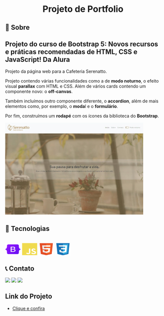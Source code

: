<h1 style="text-align: center"> Projeto de Portfolio</h1>
<h2> 📰 Sobre</h2>

## Projeto  do curso de Bootstrap 5: Novos recursos e práticas recomendadas de HTML, CSS e JavaScript! Da Alura

Projeto da página web para a Cafeteria Serenatto.

Projeto contendo várias funcionalidades como a de **modo noturno**, o efeito visual **parallax** com HTML e CSS. Além de vários cards contendo um componente novo: o **off-canvas**.

Também incluímos outro componente diferente, o **accordion**, além de mais elementos como, por exemplo, o **moda**l e o **formulário**.

Por fim, construímos um **rodapé** com os ícones da biblioteca do **Bootstrap**.

<img src="assets/serenata-capa.jpg">

<h2> 🚀 Tecnologias</h2>

<div style="display: inline_block"><br>
    <img align="center" alt="Misael-Js" height="40" width="50" src="https://raw.githubusercontent.com/devicons/devicon/master/icons/bootstrap/bootstrap-original.svg">
    <img align="center" alt="Misael-Js" height="40" width="50" src="https://raw.githubusercontent.com/devicons/devicon/master/icons/javascript/javascript-plain.svg">
    <img align="center" alt="Misael-HTML" height="40" width="50" src="https://raw.githubusercontent.com/devicons/devicon/master/icons/html5/html5-original.svg">
    <img align="center" alt="Misael-CSS" height="40" width="50" src="https://raw.githubusercontent.com/devicons/devicon/master/icons/css3/css3-original.svg">
</div>

<h2> 📞 Contato</h2>
<div> 
  <a href="https://instagram.com/misaelvborges" target="_blank"><img src="https://img.shields.io/badge/-Instagram-%23E4405F?style=for-the-badge&logo=instagram&logoColor=white" target="_blank"></a>
  <a href = "mailto:misaelborges1981@gmail.com"><img src="https://img.shields.io/badge/-Gmail-%23333?style=for-the-badge&logo=gmail&logoColor=white" target="_blank"></a>
  <a href="https://www.linkedin.com/in/misael-borges-5a5214181" target="_blank"><img src="https://img.shields.io/badge/-LinkedIn-%230077B5?style=for-the-badge&logo=linkedin&logoColor=white" target="_blank"></a> 
  <a href= https://img.shields.io/badge/WhatsApp-25D366?style=for-the-badge&logo=whatsapp&logoColor=white></a>
  </div>
  
## Link do Projeto

- [Clique e confira](https://misael1981.github.io/cafeteria-serenatto/)
